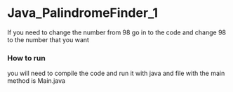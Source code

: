 # Java_PalindromeFinder_1

If you need to change the number from 98 go in to the code and change 98 to the number that you want

### How to run

you will need to compile the code and run it with java and file with the main method is Main.java
